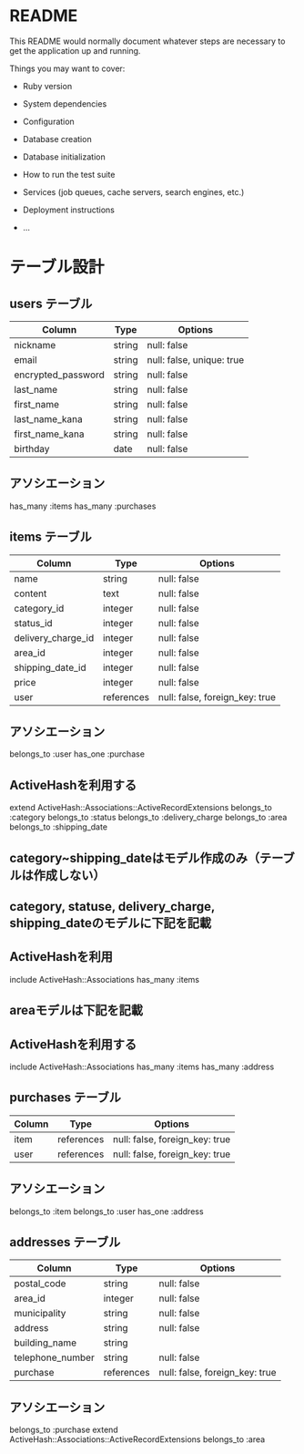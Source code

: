 # README

This README would normally document whatever steps are necessary to get the
application up and running.

Things you may want to cover:

* Ruby version

* System dependencies

* Configuration

* Database creation

* Database initialization

* How to run the test suite

* Services (job queues, cache servers, search engines, etc.)

* Deployment instructions

* ...

# テーブル設計

## users テーブル
| Column             | Type    | Options                    |
| ------------------ | ------  | -----------                |
| nickname           | string  | null: false                |
| email              | string  | null: false, unique: true  |
| encrypted_password | string  | null: false                |
| last_name          | string  | null: false                |
| first_name         | string  | null: false                |
| last_name_kana     | string  | null: false                |
| first_name_kana    | string  | null: false                |
| birthday           | date    | null: false                |

## アソシエーション
has_many :items
has_many :purchases

## items テーブル
| Column             | Type       | Options                        |
| ------------------ | ------     | -----------                    |
| name               | string     | null: false                    |
| content            | text       | null: false                    |
| category_id        | integer    | null: false                    |
| status_id          | integer    | null: false                    |
| delivery_charge_id | integer    | null: false                    |
| area_id            | integer    | null: false                    |
| shipping_date_id   | integer    | null: false                    |
| price              | integer    | null: false                    |
| user               | references | null: false, foreign_key: true |

## アソシエーション
belongs_to :user
has_one :purchase
## ActiveHashを利用する
extend ActiveHash::Associations::ActiveRecordExtensions
belongs_to :category
belongs_to :status
belongs_to :delivery_charge
belongs_to :area
belongs_to :shipping_date

## category~shipping_dateはモデル作成のみ（テーブルは作成しない）
## category, statuse, delivery_charge, shipping_dateのモデルに下記を記載
## ActiveHashを利用
include ActiveHash::Associations
has_many :items

## areaモデルは下記を記載
## ActiveHashを利用する
include ActiveHash::Associations
has_many :items
has_many :address

## purchases テーブル
| Column             | Type       | Options                        |
| ------------------ | ------     | -----------                    |
| item               | references | null: false, foreign_key: true |
| user               | references | null: false, foreign_key: true |

## アソシエーション
belongs_to :item
belongs_to :user
has_one :address

## addresses テーブル
| Column             | Type       | Options                        |
| ------------------ | ------     | -----------                    |
| postal_code        | string     | null: false                    |
| area_id            | integer    | null: false                    |
| municipality       | string     | null: false                    |
| address            | string     | null: false                    |
| building_name      | string     |                                |
| telephone_number   | string     | null: false                    |
| purchase           | references | null: false, foreign_key: true |

## アソシエーション
belongs_to :purchase
extend ActiveHash::Associations::ActiveRecordExtensions
belongs_to :area
